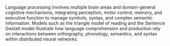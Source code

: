 Language processing involves multiple brain areas and domain-general cognitive mechanisms, integrating perception, motor control, memory, and executive function to manage symbols, syntax, and complex semantic information. Models such as the triangle model of reading and the Sentence Gestalt model illustrate how language comprehension and production rely on interactions between orthography, phonology, semantics, and syntax within distributed neural networks.
